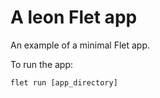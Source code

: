 # A leon Flet app

An example of a minimal Flet app.

To run the app:

```
flet run [app_directory]
```